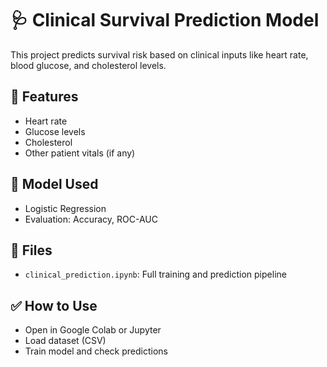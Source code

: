 # 🩺 Clinical Survival Prediction Model

This project predicts survival risk based on clinical inputs like heart rate, blood glucose, and cholesterol levels.

## 🧪 Features
- Heart rate
- Glucose levels
- Cholesterol
- Other patient vitals (if any)

## 🤖 Model Used
- Logistic Regression
- Evaluation: Accuracy, ROC-AUC

## 📁 Files
- `clinical_prediction.ipynb`: Full training and prediction pipeline

## ✅ How to Use
- Open in Google Colab or Jupyter
- Load dataset (CSV)
- Train model and check predictions

